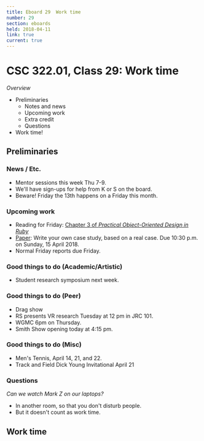 ```yaml
---
title: Eboard 29  Work time
number: 29
section: eboards
held: 2018-04-11
link: true
current: true
---
```

CSC 322.01, Class 29:  Work time
================================

_Overview_

* Preliminaries
    * Notes and news
    * Upcoming work
    * Extra credit
    * Questions
* Work time!

Preliminaries
-------------

### News / Etc.

* Mentor sessions this week Thu 7-9.
* We'll have sign-ups for help from K or S on the board.
* Beware!  Friday the 13th happens on a Friday this month.

### Upcoming work

* Reading for Friday: [Chapter 3 of _Practical Object-Oriented
  Design in Ruby_](../readings/poodr03)
* [Paper](../assignments/paper): Write your own case study, based on a 
  real case.  Due 10:30 p.m. on Sunday, 15 April 2018.
* Normal Friday reports due Friday.

### Good things to do (Academic/Artistic)

* Student research symposium next week.

### Good things to do (Peer)

* Drag show
* RS presents VR research Tuesday at 12 pm in JRC 101.
* WGMC 6pm on Thursday.
* Smith Show opening today at 4:15 pm.

### Good things to do (Misc)

* Men's Tennis, April 14, 21, and 22.
* Track and Field Dick Young Invitational April 21

### Questions

_Can we watch Mark Z on our laptops?_

* In another room, so that you don't disturb people.
* But it doesn't count as work time.

Work time
---------
